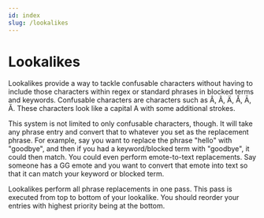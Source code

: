 ```yaml
---
id: index
slug: /lookalikes
---
```


# Lookalikes

Lookalikes provide a way to tackle confusable characters without having to include those characters within regex or standard phrases in blocked terms and keywords. Confusable characters are characters such as Â, Ã, Ä, Å, Ā, Ă. These characters look like a capital A with some additional strokes.

This system is not limited to only confusable characters, though. It will take any phrase entry and convert that to whatever you set as the replacement phrase. For example, say you want to replace the phrase "hello" with "goodbye", and then if you had a keyword/blocked term with "goodbye", it could then match. You could even perform emote-to-text replacements. Say someone has a GG emote and you want to convert that emote into text so that it can match your keyword or blocked term.

Lookalikes perform all phrase replacements in one pass. This pass is executed from top to bottom of your lookalike. You should reorder your entries with highest priority being at the bottom.
